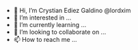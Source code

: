 - 👋 Hi, I’m Crystian Ediez Galdino @lordxim
- 👀 I’m interested in ...
- 🌱 I’m currently learning ...
- 💞️ I’m looking to collaborate on ...
- 📫 How to reach me ...

<!---
lordxim/lordxim is a ✨ special ✨ repository because its `README.md` (this file) appears on your GitHub profile.
You can click the Preview link to take a look at your changes.
--->
